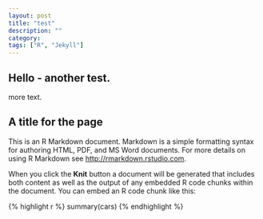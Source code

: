 ```yaml
---
layout: post
title: "test"
description: ""
category: 
tags: ["R", "Jekyll"]
---
```



## Hello  - another test.
more text.


## A title for the page
This is an R Markdown document. Markdown is a simple formatting syntax for authoring HTML, PDF, and MS Word documents. For more details on using R Markdown see <http://rmarkdown.rstudio.com>.
 
When you click the **Knit** button a document will be generated that includes both content as well as the output of any embedded R code chunks within the document. You can embed an R code chunk like this:
 

{% highlight r %}
summary(cars)
{% endhighlight %}

